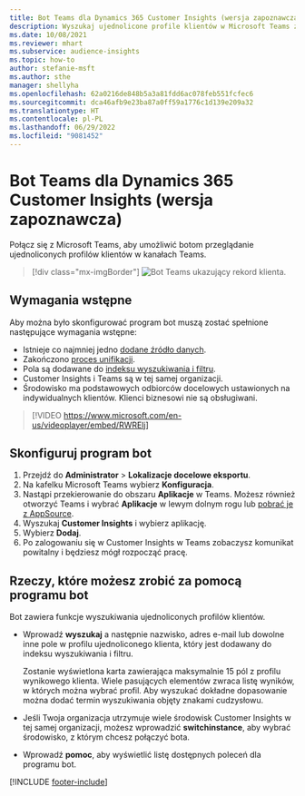 ```yaml
---
title: Bot Teams dla Dynamics 365 Customer Insights (wersja zapoznawcza)
description: Wyszukaj ujednolicone profile klientów w Microsoft Teams za pomocą bota.
ms.date: 10/08/2021
ms.reviewer: mhart
ms.subservice: audience-insights
ms.topic: how-to
author: stefanie-msft
ms.author: sthe
manager: shellyha
ms.openlocfilehash: 62a0216de848b5a3a81fdd6ac078feb551fcfec6
ms.sourcegitcommit: dca46afb9e23ba87a0ff59a1776c1d139e209a32
ms.translationtype: HT
ms.contentlocale: pl-PL
ms.lasthandoff: 06/29/2022
ms.locfileid: "9081452"
---
```

# <a name="teams-bot-for-dynamics-365-customer-insights-preview"></a>Bot Teams dla Dynamics 365 Customer Insights (wersja zapoznawcza)

Połącz się z Microsoft Teams, aby umożliwić botom przeglądanie ujednoliconych profilów klientów w kanałach Teams.

> [!div class="mx-imgBorder"]
> ![Bot Teams ukazujący rekord klienta.](media/teams-bot.png "Bot Teams ukazujący rekord klienta")

## <a name="prerequisites"></a>Wymagania wstępne

Aby można było skonfigurować program bot muszą zostać spełnione następujące wymagania wstępne:

- Istnieje co najmniej jedno [dodane źródło danych](data-sources.md).
- Zakończono [proces unifikacji](data-unification.md).
- Pola są dodawane do [indeksu wyszukiwania i filtru](search-filter-index.md).
- Customer Insights i Teams są w tej samej organizacji.
- Środowisko ma podstawowych odbiorców docelowych ustawionych na indywidualnych klientów. Klienci biznesowi nie są obsługiwani.


> [!VIDEO https://www.microsoft.com/en-us/videoplayer/embed/RWRElj]

## <a name="configure-the-bot"></a>Skonfiguruj program bot

1. Przejdź do **Administrator** > **Lokalizacje docelowe eksportu**.
1. Na kafelku Microsoft Teams wybierz **Konfiguracja**.
1. Nastąpi przekierowanie do obszaru **Aplikacje** w Teams. Możesz również otworzyć Teams i wybrać **Aplikacje** w lewym dolnym rogu lub [pobrać je z AppSource](https://go.microsoft.com/fwlink/?linkid=2124104).
1. Wyszukaj **Customer Insights** i wybierz aplikację.
1. Wybierz **Dodaj**.
1. Po zalogowaniu się w Customer Insights w Teams zobaczysz komunikat powitalny i będziesz mógł rozpocząć pracę.

## <a name="things-you-can-do-with-the-bot"></a>Rzeczy, które możesz zrobić za pomocą programu bot

Bot zawiera funkcje wyszukiwania ujednoliconych profilów klientów.

- Wprowadź **wyszukaj** a następnie nazwisko, adres e-mail lub dowolne inne pole w profilu ujednoliconego klienta, który jest dodawany do indeksu wyszukiwania i filtru.

  Zostanie wyświetlona karta zawierająca maksymalnie 15 pól z profilu wynikowego klienta. Wiele pasujących elementów zwraca listę wyników, w których można wybrać profil. Aby wyszukać dokładne dopasowanie można dodać termin wyszukiwania objęty znakami cudzysłowu.

- Jeśli Twoja organizacja utrzymuje wiele środowisk Customer Insights w tej samej organizacji, możesz wprowadzić **switchinstance**, aby wybrać środowisko, z którym chcesz połączyć bota.

- Wprowadź **pomoc**, aby wyświetlić listę dostępnych poleceń dla programu bot.  


[!INCLUDE [footer-include](includes/footer-banner.md)]